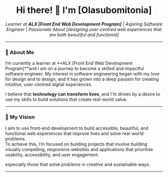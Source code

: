 
<h1 align="center">Hi there! 👋 I'm [Olasubomitonia]</h1>

<p align="center">
  <em>Learner at <strong>ALX [Front End Web Development Program]</strong> | Aspiring Software Engineer | Passionate About [designing user-centred web experiences that are both beautiful and functional]</em>
</p>

---

### 🚀 About Me

I’m currently a learner at **ALX [Front End Web Development Program]**and I am on a journey to become a skilled and impactful software engineer. My interest in software engineering began with my love for design and to design, and it has grown into a deep passion for creating intuitive, user-centred digital experiences.

I believe that **technology can transform lives**, and I'm driven by a desire to use my skills to build solutions that create real-world value.

---

### 🎯 My Vision

I aim to use front-end development to build accessible, beautiful, and functional web experiences that improve lives and solve real-world problems.  
To achieve this, I’m focused on building projects that involve building visually compelling, responsive websites and applications that prioritise usability, accessibility, and user engagement.

especially those that solve problems in creative and sustainable ways.

---

